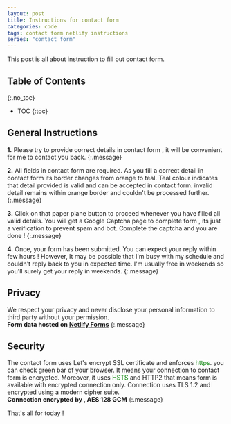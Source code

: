 ```yaml
---
layout: post
title: Instructions for contact form
categories: code
tags: contact form netlify instructions
series: "contact form"
---
```

This post is all about instruction to fill out contact form.
<!--more-->

## Table of Contents
{:.no_toc}
- TOC
{:toc}

## General Instructions

**1.** Please try to provide correct details in contact form , it will be convenient for me to contact you back.
{:.message}

**2.** All fields in contact form are required. As you fill a correct detail in contact form its border changes from orange to teal. Teal colour indicates that detail provided is valid and can be accepted in contact form. invalid detail remains within orange border and couldn't be processed further.
{:.message}


**3.** Click on that paper plane button to proceed whenever you have filled all valid details. You will get a Google Captcha page to complete form , its just a verification to prevent spam and bot. Complete the captcha and you are done !
{:.message}

**4.** Once, your form has been submitted. You can expect your reply within few hours ! However, It may be possible that I'm busy with my schedule and couldn't reply back to you in expected time. I'm usually free in weekends so you'll surely get your reply in weekends.
{:.message}

## Privacy

We respect your privacy and never disclose your personal information to third party without your permission.<br />
**Form data hosted on [Netlify Forms](//netlify.com/privacy)**
{:.message}

## Security

The contact form uses Let's encrypt SSL certificate and enforces <span style="color:green">https</span>. you can check green bar of your browser. It means your connection to contact form is encrypted. Moreover, it uses <span style="color:green">HSTS</span> and HTTP2 that means form is available with encrypted connection only. Connection uses TLS 1.2 and encrypted using a modern cipher suite.<br />
**Connection encrypted by , AES 128 GCM**
{:.message}

That's all for today ! <!--end-->
